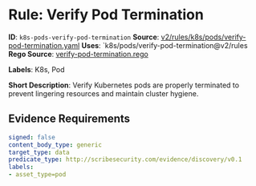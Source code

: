 # Rule: Verify Pod Termination

**ID**: `k8s-pods-verify-pod-termination`
**Source**: [v2/rules/k8s/pods/verify-pod-termination.yaml](https://github.com/scribe-public/sample-policies/v2/rules/k8s/pods/verify-pod-termination.yaml)
**Uses**: `k8s/pods/verify-pod-termination@v2/rules
**Rego Source**: [verify-pod-termination.rego](https://github.com/scribe-public/sample-policies/v2/rules/k8s/pods/verify-pod-termination.rego)

**Labels**: K8s, Pod

**Short Description**: Verify Kubernetes pods are properly terminated to prevent lingering resources and maintain cluster hygiene.

## Evidence Requirements

```yaml
signed: false
content_body_type: generic
target_type: data
predicate_type: http://scribesecurity.com/evidence/discovery/v0.1
labels:
- asset_type=pod
```

